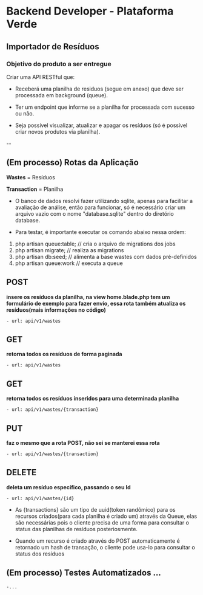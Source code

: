 # Backend Developer - Plataforma Verde

## Importador de Resíduos

### Objetivo do produto a ser entregue

Criar uma API RESTful que:

- Receberá uma planilha de residuos (segue em anexo) que deve ser processada em background (queue).

- Ter um endpoint que informe se a planilha for processada com sucesso ou não.

- Seja possível visualizar, atualizar e apagar os resíduos (só é possível criar novos produtos via planilha).
 

--

## (Em processo) Rotas da Aplicação

**Wastes** = Resíduos

**Transaction** = Planilha

- O banco de dados resolvi fazer utilizando sqlite, apenas para facilitar a avaliação de análise, então para funcionar, só é necessário criar um arquivo vazio com o nome "database.sqlite" dentro do diretório database. 

- Para testar, é importante executar os comando abaixo nessa ordem:

1) php artisan queue:table; // cria o arquivo de migrations dos jobs
2) php artisan migrate; // realiza as migrations 
3) php artisan db:seed; // alimenta a base wastes com dados pré-definidos
4) php artisan queue:work // executa a queue

## POST 
**insere os resíduos da planilha, na view home.blade.php tem um formulário de exemplo para fazer envio, essa rota também atualiza os resíduos(mais informações no código)**

    - url: api/v1/wastes

## GET
**retorna todos os resíduos de forma paginada**

    - url: api/v1/wastes


## GET
**retorna todos os resíduos inseridos para uma determinada planilha**

    - url: api/v1/wastes/{transaction}

## PUT
**faz o mesmo que a rota POST, não sei se manterei essa rota**

    - url: api/v1/wastes/{transaction}

## DELETE
**deleta um resíduo específico, passando o seu Id**

    - url: api/v1/wastes/{id}

- As {transactions} são um tipo de uuid(token randômico) para os recursos criados(para cada planilha é criado um) através da Queue, elas são necessárias pois o cliente precisa de uma forma para consultar o status das planilhas de resíduos posteriosmente.

- Quando um recurso é criado através do POST automaticamente é retornado um hash de transação, o cliente pode usa-lo para consultar o status dos resíduos


## (Em processo) Testes Automatizados ...
    -...